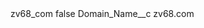 <?xml version="1.0" encoding="UTF-8"?>
<CustomMetadata xmlns="http://soap.sforce.com/2006/04/metadata" xmlns:xsi="http://www.w3.org/2001/XMLSchema-instance" xmlns:xsd="http://www.w3.org/2001/XMLSchema">
    <label>zv68_com</label>
    <protected>false</protected>
    <values>
        <field>Domain_Name__c</field>
        <value xsi:type="xsd:string">zv68.com</value>
    </values>
</CustomMetadata>

